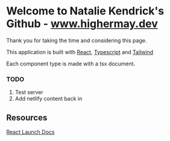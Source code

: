 # Welcome to Natalie Kendrick's Github - www.highermay.dev 

Thank you for taking the time and considering this page.

This application is built with [React](./REACT_README.md), [Typescript](https://www.typescriptlang.org/) and [Tailwind](https://tailwindui.com/documentation)

Each component type is made with a tsx document. 

### TODO 
1. Test server
2. Add netlify content back in

## Resources 
[React Launch Docs](./REACT_README.md)